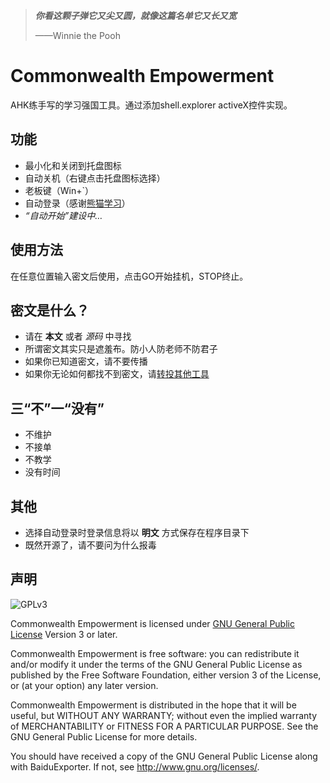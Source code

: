 >**_你看这颗子弹它又尖又圆，就像这篇名单它又长又宽_**
>
>——Winnie the Pooh

# Commonwealth Empowerment
AHK练手写的学习强国工具。通过添加shell.explorer activeX控件实现。

## 功能
- 最小化和关闭到托盘图标
- 自动关机（右键点击托盘图标选择）
- 老板键（Win+`）
- 自动登录（感谢[熊猫学习](https://github.com/Alivon/Panda-Learning)）
- _“自动开始”建设中…_

## 使用方法
在任意位置输入密文后使用，点击GO开始挂机，STOP终止。

## 密文是什么？
- 请在 **本文** 或者 _源码_ 中寻找
- 所谓密文其实只是遮羞布。防小人防老师不防君子
- 如果你已知道密文，请不要传播
- 如果你无论如何都找不到密文，请[转投其他工具](https://github.com/search?q=%E5%AD%A6%E4%B9%A0%E5%BC%BA%E5%9B%BD)

## 三“不”一“没有”
- 不维护 
- 不接单 
- 不教学 
- 没有时间 

## 其他
- 选择自动登录时登录信息将以 **明文** 方式保存在程序目录下
- 既然开源了，请不要问为什么报毒

## 声明
![GPLv3](https://www.gnu.org/graphics/gplv3-127x51.png)

Commonwealth Empowerment is licensed under [GNU General Public License](https://www.gnu.org/licenses/gpl.html) Version 3 or later.

Commonwealth Empowerment is free software: you can redistribute it and/or modify it under the terms of the GNU General Public License as published by the Free Software Foundation, either version 3 of the License, or (at your option) any later version.

Commonwealth Empowerment is distributed in the hope that it will be useful, but WITHOUT ANY WARRANTY; without even the implied warranty of MERCHANTABILITY or FITNESS FOR A PARTICULAR PURPOSE. See the GNU General Public License for more details.

You should have received a copy of the GNU General Public License along with BaiduExporter. If not, see <http://www.gnu.org/licenses/>.
